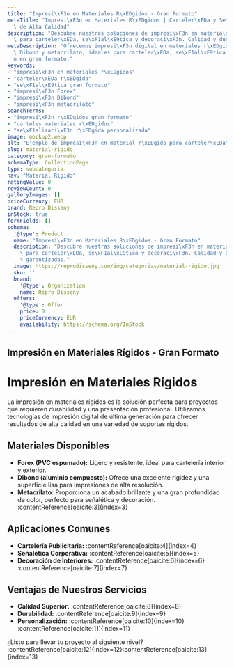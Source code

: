 ```yaml
---
title: "Impresi\xF3n en Materiales R\xEDgidos - Gran Formato"
metaTitle: "Impresi\xF3n en Materiales R\xEDgidos | Carteler\xEDa y Se\xF1al\xE9tica\
  \ de Alta Calidad"
description: "Descubre nuestras soluciones de impresi\xF3n en materiales r\xEDgidos\
  \ para carteler\xEDa, se\xF1al\xE9tica y decoraci\xF3n. Calidad y durabilidad garantizadas."
metaDescription: "Ofrecemos impresi\xF3n digital en materiales r\xEDgidos como Forex,\
  \ Dibond y metacrilato, ideales para carteler\xEDa, se\xF1al\xE9tica y decoraci\xF3\
  n en gran formato."
keywords:
- "impresi\xF3n en materiales r\xEDgidos"
- "carteler\xEDa r\xEDgida"
- "se\xF1al\xE9tica gran formato"
- "impresi\xF3n Forex"
- "impresi\xF3n Dibond"
- "impresi\xF3n metacrilato"
searchTerms:
- "impresi\xF3n r\xEDgidos gran formato"
- "carteles materiales r\xEDgidos"
- "se\xF1alizaci\xF3n r\xEDgida personalizada"
image: mockup2.webp
alt: "Ejemplo de impresi\xF3n en material r\xEDgido para carteler\xEDa"
slug: material-rigido
category: gran-formato
schemaType: CollectionPage
type: subcategoria
nav: "Material Rígido"
ratingValue: 0
reviewCount: 0
galleryImages: []
priceCurrency: EUR
brand: Repro Disseny
inStock: true
formFields: []
schema:
  '@type': Product
  name: "Impresi\xF3n en Materiales R\xEDgidos - Gran Formato"
  description: "Descubre nuestras soluciones de impresi\xF3n en materiales r\xEDgidos\
    \ para carteler\xEDa, se\xF1al\xE9tica y decoraci\xF3n. Calidad y durabilidad\
    \ garantizadas."
  image: https://reprodisseny.com/img/categorias/material-rigido.jpg
  sku: ''
  brand:
    '@type': Organization
    name: Repro Disseny
  offers:
    '@type': Offer
    price: 0
    priceCurrency: EUR
    availability: https://schema.org/InStock
---
```


## Impresión en Materiales Rígidos - Gran Formato

# Impresión en Materiales Rígidos

La impresión en materiales rígidos es la solución perfecta para proyectos que requieren durabilidad y una presentación profesional. Utilizamos tecnologías de impresión digital de última generación para ofrecer resultados de alta calidad en una variedad de soportes rígidos.

## Materiales Disponibles

- **Forex (PVC espumado):** Ligero y resistente, ideal para cartelería interior y exterior.
- **Dibond (aluminio compuesto):** Ofrece una excelente rigidez y una superficie lisa para impresiones de alta resolución.
- **Metacrilato:** Proporciona un acabado brillante y una gran profundidad de color, perfecto para señalética y decoración.&#8203;:contentReference[oaicite:3]{index=3}

## Aplicaciones Comunes

- **Cartelería Publicitaria:** :contentReference[oaicite:4]{index=4}
- **Señalética Corporativa:** :contentReference[oaicite:5]{index=5}
- **Decoración de Interiores:** :contentReference[oaicite:6]{index=6}&#8203;:contentReference[oaicite:7]{index=7}

## Ventajas de Nuestros Servicios

- **Calidad Superior:** :contentReference[oaicite:8]{index=8}
- **Durabilidad:** :contentReference[oaicite:9]{index=9}
- **Personalización:** :contentReference[oaicite:10]{index=10}&#8203;:contentReference[oaicite:11]{index=11}

¿Listo para llevar tu proyecto al siguiente nivel? :contentReference[oaicite:12]{index=12}&#8203;:contentReference[oaicite:13]{index=13}
